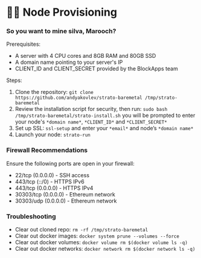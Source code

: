 # 🏴‍☠️ Node Provisioning

### So you want to mine silva, Marooch?

Prerequisites:
- A server with 4 CPU cores and 8GB RAM and 80GB SSD
- A domain name pointing to your server's IP
- CLIENT_ID and CLIENT_SECRET provided by the BlockApps team

Steps:
1. Clone the repository: `git clone https://github.com/andyakovlev/strato-baremetal /tmp/strato-baremetal` 
2. Review the installation script for security, then run: `sudo bash /tmp/strato-baremetal/strato-install.sh` you will be prompted to enter your node's `*domain name*`, `*CLIENT_ID*` and `*CLIENT_SECRET*`
3. Set up SSL: `ssl-setup` and enter your `*email*` and node’s `*domain name*`
4. Launch your node: `strato-run` 

### Firewall Recommendations 

Ensure the following ports are open in your firewall:

- 22/tcp (0.0.0.0) - SSH access
- 443/tcp (::/0) - HTTPS IPv6
- 443/tcp (0.0.0.0) - HTTPS IPv4
- 30303/tcp (0.0.0.0) - Ethereum network
- 30303/udp (0.0.0.0) - Ethereum network


### Troubleshooting

- Clear out cloned repo: `rm -rf /tmp/strato-baremetal`
- Clear out docker images: `docker system prune --volumes --force`
- Clear out docker volumes: `docker volume rm $(docker volume ls -q)`
- Clear out docker networks: `docker network rm $(docker network ls -q)`